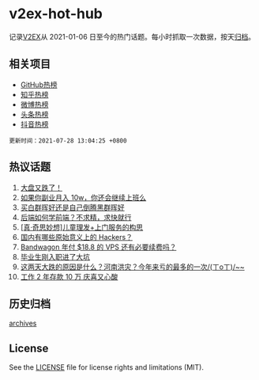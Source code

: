 # v2ex-hot-hub

 记录[V2EX](https://www.v2ex.com/)从 2021-01-06 日至今的热门话题。每小时抓取一次数据，按天[归档](archives)。
 
 ## 相关项目

- [GitHub热榜](https://github.com/snaildev/github-hot-hub)
- [知乎热榜](https://github.com/snaildev/zhihu-hot-hub)
- [微博热榜](https://github.com/snaildev/weibo-hot-hub)
- [头条热榜](https://github.com/snaildev/toutiao-hot-hub)
- [抖音热榜](https://github.com/snaildev/douyin-hot-hub)


 `更新时间：2021-07-28 13:04:25 +0800`

## 热议话题

1. [大盘又跌了！](https://www.v2ex.com/t/792061)
1. [如果你副业月入 10w，你还会继续上班么](https://www.v2ex.com/t/792067)
1. [买白群晖好还是自己倒腾黑群晖好](https://www.v2ex.com/t/792068)
1. [后端如何学前端？不求精，求快就行](https://www.v2ex.com/t/792134)
1. [[真·奇思妙想]儿童理发+上门服务的构思](https://www.v2ex.com/t/792047)
1. [国内有哪些原始意义上的 Hackers？](https://www.v2ex.com/t/792111)
1. [Bandwagon 年付 $18.8 的 VPS 还有必要续费吗？](https://www.v2ex.com/t/792085)
1. [毕业生刚入职进了大坑](https://www.v2ex.com/t/792156)
1. [这两天大跌的原因是什么？河南洪灾？今年来亏的最多的一次/(ㄒoㄒ)/~~](https://www.v2ex.com/t/792220)
1. [工作 2 年存款 10 万 庆喜又心酸](https://www.v2ex.com/t/792110)

## 历史归档

[archives](archives)

## License

See the [LICENSE](LICENSE) file for license rights and limitations (MIT).
